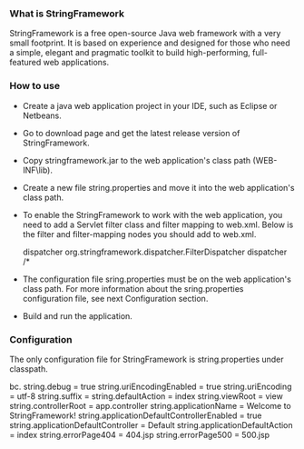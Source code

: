 ### What is StringFramework

StringFramework is a free open-source Java web framework with a very small footprint. It is based on experience and designed for those who need a simple, elegant and pragmatic toolkit to build high-performing, full-featured web applications.

### How to use

* Create a java web application project in your IDE, such as Eclipse or Netbeans.
* Go to download page and get the latest release version of StringFramework.
* Copy stringframework.jar to the web application's class path (WEB-INF\lib).
* Create a new file string.properties and move it into the web application's class path.
* To enable the StringFramework to work with the web application, you need to add a Servlet filter class and filter mapping to web.xml. Below is the filter and filter-mapping nodes you should add to web.xml.

    <filter>
    <filter-name>dispatcher</filter-name>
    <filter-class>org.stringframework.dispatcher.FilterDispatcher</filter-class>
    </filter>
    <filter-mapping>
    <filter-name>dispatcher</filter-name>
    <url-pattern>/*</url-pattern>
    </filter-mapping>

* The configuration file sring.properties must be on the web application's class path. 
For more information about the sring.properties configuration file, see next Configuration section.
* Build and run the application.

### Configuration

The only configuration file for StringFramework is string.properties under classpath.

bc. string.debug                = true
string.uriEncodingEnabled   = true
string.uriEncoding          = utf-8
string.suffix               = 
string.defaultAction        = index
string.viewRoot             = view
string.controllerRoot       = app.controller
string.applicationName      = Welcome to StringFramework!
string.applicationDefaultControllerEnabled  = true
string.applicationDefaultController         = Default
string.applicationDefaultAction             = index
string.errorPage404         = 404.jsp
string.errorPage500         = 500.jsp